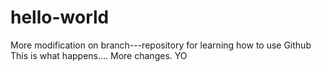 # hello-world
More modification on branch---repository for learning how to use Github
This is what happens....
More changes. YO
